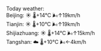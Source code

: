 Today weather:  
Beijing: ☀️   🌡️+14°C 🌬️↑19km/h  
Tianjin: ☀️   🌡️+10°C 🌬️↑19km/h  
Shijiazhuang: ☀️   🌡️+14°C 🌬️↑15km/h  
Tangshan: ☁️   🌡️+10°C 🌬️←4km/h  
